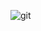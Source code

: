 ![git](https://user-images.githubusercontent.com/98409344/189236028-c077141e-2c28-4a51-a335-14c8348fa185.GIF)
